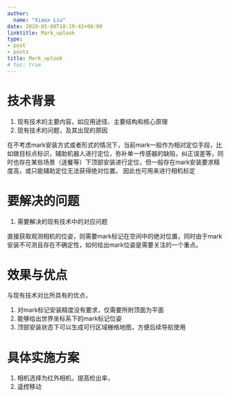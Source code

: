 ```yaml
---
author:
  name: "Xiaox Liu"
date: 2020-05-08T10:19:42+08:00
linktitle: Mark_uplook
type:
- post
- posts
title: Mark_uplook
# toc: true
---
```

# 技术背景
1. 现有技术的主要内容，如应用途径、主要结构和核心原理
2. 现有技术的问题，及其出现的原因

在不考虑mark安装方式或者形式的情况下，当前mark一般作为相对定位手段，比如做目标点标识，辅助机器人进行定位，弥补单一传感器的缺陷，纠正误差等，同时也存在某些场景（送餐等）下顶部安装进行定位，但一般存在mark安装要求精度高，或只能辅助定位无法获得绝对位置。
因此也可用来进行相机标定



# 要解决的问题
1. 需要解决的现有技术中的对应问题

直接获取观测相机的位姿，则需要mark标记在空间中的绝对位置，同时由于mark安装不可测且存在不确定性，如何给出mark位姿是需要关注的一个重点。

# 效果与优点
与现有技术对比所具有的优点，
1. 对mark标记安装精度没有要求，仅需要所附顶面为平面
2. 能够给出世界坐标系下的mark标记位姿
3. 顶部安装状态下可以生成可行区域栅格地图，方便后续导航使用


# 具体实施方案

1. 相机选择为红外相机，提高检出率，
2. 遥控移动


